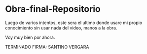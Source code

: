 # Obra-final-Repositorio
Luego de varios intentos, este sera el ultimo donde usare mi propio conocimiento sin usar nada del video, manos a la obra.

Voy muy bien por ahora.

TERMINADO 
FIRMA: 
SANTINO VERGARA